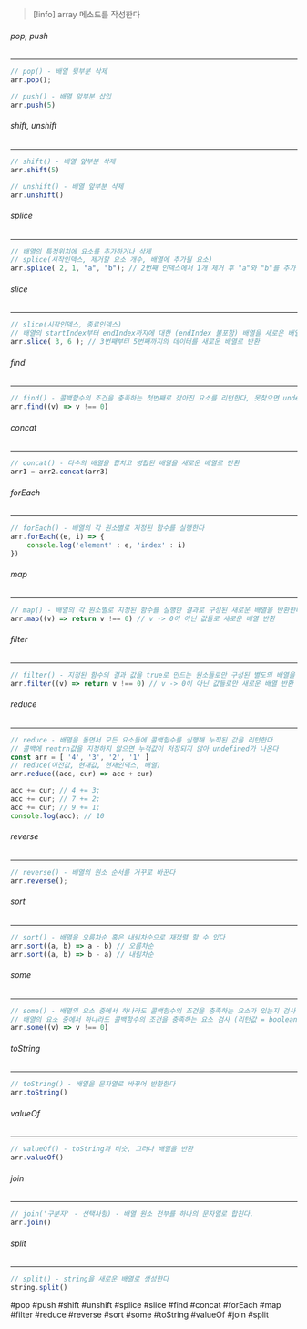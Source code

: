 
> [!info]  array 메소드를 작성한다


###### pop, push
---
```js
// pop() - 배열 뒷부분 삭제
arr.pop();
```

```js
// push() - 배열 앞부분 삽입
arr.push(5)
```

###### shift, unshift
---
```js
// shift() - 배열 앞부분 삭제
arr.shift(5)
```

```js
// unshift() - 배열 앞부분 삭제
arr.unshift()
```

###### splice
---
```js
// 배열의 특정위치에 요소를 추가하거나 삭제  
// splice(시작인덱스, 제거할 요소 개수, 배열에 추가될 요소)
arr.splice( 2, 1, "a", "b"); // 2번째 인덱스에서 1개 제거 후 "a"와 "b"를 추가
```

###### slice
---
```js
// slice(시작인덱스, 종료인덱스)
// 배열의 startIndex부터 endIndex까지에 대한 (endIndex 불포함) 배열을 새로운 배열 객체로 반환
arr.slice( 3, 6 ); // 3번째부터 5번째까지의 데이터를 새로운 배열로 반환
```

###### find
---
```js
// find() - 콜백함수의 조건을 충족하는 첫번째로 찾아진 요소를 리턴한다, 못찾으면 undefined
arr.find((v) => v !== 0)
```

###### concat
---
```js
// concat() - 다수의 배열을 합치고 병합된 배열을 새로운 배열로 반환
arr1 = arr2.concat(arr3)
```

###### forEach
---
```js
// forEach() - 배열의 각 원소별로 지정된 함수를 실행한다
arr.forEach((e, i) => {
	console.log('element' : e, 'index' : i)
})
```

###### map
---
```js
// map() - 배열의 각 원소별로 지정된 함수를 실행한 결과로 구성된 새로운 배열을 반환한다
arr.map((v) => return v !== 0) // v -> 0이 아닌 값들로 새로운 배열 반환
```

###### filter
---
```js
// filter() - 지정된 함수의 결과 값을 true로 만드는 원소들로만 구성된 별도의 배열을 반환한다
arr.filter((v) => return v !== 0) // v -> 0이 아닌 값들로만 새로운 배열 반환
```

###### reduce
---
```js
// reduce - 배열을 돌면서 모든 요소들에 콜백함수를 실행해 누적된 값을 리턴한다
// 콜백에 reutrn값을 지정하지 않으면 누적값이 저장되지 않아 undefined가 나온다
const arr = [ '4', '3', '2', '1' ]
// reduce(이전값, 현재값, 현재인덱스, 배열)
arr.reduce((acc, cur) => acc + cur)

acc += cur; // 4 += 3;
acc += cur; // 7 += 2;
acc += cur; // 9 += 1;
console.log(acc); // 10
```

###### reverse
---
```js
// reverse() - 배열의 원소 순서를 거꾸로 바꾼다
arr.reverse();
```

###### sort
---
```js
// sort() - 배열을 오름차순 혹은 내림차순으로 재정렬 할 수 있다
arr.sort((a, b) => a - b) // 오름차순
arr.sort((a, b) => b - a) // 내림차순
```

###### some
---
```js
// some() - 배열의 요소 중에서 하나라도 콜백함수의 조건을 충족하는 요소가 있는지 검사
// 배열의 요소 중에서 하나라도 콜백함수의 조건을 충족하는 요소 검사 (리턴값 = boolean)
arr.some((v) => v !== 0)
```

###### toString
---
```js
// toString() - 배열을 문자열로 바꾸어 반환한다
arr.toString()
```

###### valueOf
---
```js
// valueOf() - toString과 비슷, 그러나 배열을 반환
arr.valueOf()
```

###### join
---
```js
// join('구분자' - 선택사항) - 배열 원소 전부를 하나의 문자열로 합친다.
arr.join()
```

###### split
---
```js
// split() - string을 새로운 배열로 생성한다
string.split()
```


#pop #push #shift #unshift #splice #slice #find #concat #forEach #map #filter #reduce #reverse #sort #some #toString #valueOf #join #split